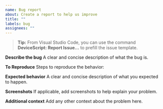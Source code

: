 ```yaml
---
name: Bug report
about: Create a report to help us improve
title: ""
labels: bug
assignees: ""
---
```


> **Tip:** From Visual Studio Code, you can use the command **DeviceScript: Report Issue...** to prefill the issue template.

**Describe the bug**
A clear and concise description of what the bug is.

**To Reproduce**
Steps to reproduce the behavior:

**Expected behavior**
A clear and concise description of what you expected to happen.

**Screenshots**
If applicable, add screenshots to help explain your problem.

**Additional context**
Add any other context about the problem here.
